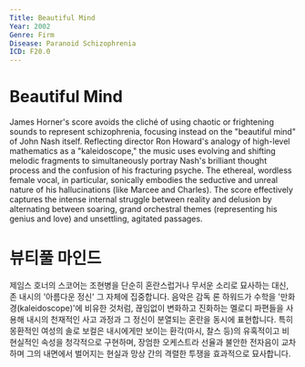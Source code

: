 ```yaml
---
Title: Beautiful Mind
Year: 2002
Genre: Firm
Disease: Paranoid Schizophrenia
ICD: F20.0
---
```


# Beautiful Mind

James Horner's score avoids the cliché of using chaotic or frightening sounds to represent schizophrenia, focusing instead on the "beautiful mind" of John Nash itself. Reflecting director Ron Howard's analogy of high-level mathematics as a "kaleidoscope," the music uses evolving and shifting melodic fragments to simultaneously portray Nash's brilliant thought process and the confusion of his fracturing psyche. The ethereal, wordless female vocal, in particular, sonically embodies the seductive and unreal nature of his hallucinations (like Marcee and Charles). The score effectively captures the intense internal struggle between reality and delusion by alternating between soaring, grand orchestral themes (representing his genius and love) and unsettling, agitated passages.

# 뷰티풀 마인드

제임스 호너의 스코어는 조현병을 단순히 혼란스럽거나 무서운 소리로 묘사하는 대신, 존 내시의 '아름다운 정신' 그 자체에 집중합니다. 음악은 감독 론 하워드가 수학을 '만화경(kaleidoscope)'에 비유한 것처럼, 끊임없이 변화하고 진화하는 멜로디 파편들을 사용해 내시의 천재적인 사고 과정과 그 정신이 분열되는 혼란을 동시에 표현합니다. 특히 몽환적인 여성의 솔로 보컬은 내시에게만 보이는 환각(마시, 찰스 등)의 유혹적이고 비현실적인 속성을 청각적으로 구현하며, 장엄한 오케스트라 선율과 불안한 전자음이 교차하며 그의 내면에서 벌어지는 현실과 망상 간의 격렬한 투쟁을 효과적으로 묘사합니다. 
